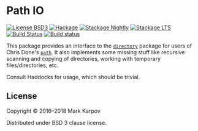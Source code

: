 # Path IO

[![License BSD3](https://img.shields.io/badge/license-BSD3-brightgreen.svg)](http://opensource.org/licenses/BSD-3-Clause)
[![Hackage](https://img.shields.io/hackage/v/path-io.svg?style=flat)](https://hackage.haskell.org/package/path-io)
[![Stackage Nightly](http://stackage.org/package/path-io/badge/nightly)](http://stackage.org/nightly/package/path-io)
[![Stackage LTS](http://stackage.org/package/path-io/badge/lts)](http://stackage.org/lts/package/path-io)
[![Build Status](https://travis-ci.org/mrkkrp/path-io.svg?branch=master)](https://travis-ci.org/mrkkrp/path-io)
[![Build status](https://ci.appveyor.com/api/projects/status/q0orxo6856n18jvg/branch/master?svg=true)](https://ci.appveyor.com/project/mrkkrp/path-io/branch/master)

This package provides an interface to
the [`directory`](https://hackage.haskell.org/package/directory) package for
users of Chris Done's [`path`](https://hackage.haskell.org/package/path). It
also implements some missing stuff like recursive scanning and copying of
directories, working with temporary files/directories, etc.

Consult Haddocks for usage, which should be trivial.

## License

Copyright © 2016–2018 Mark Karpov

Distributed under BSD 3 clause license.
